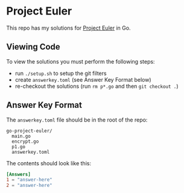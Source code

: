 # Project Euler

This repo has my solutions for [Project Euler](https://projecteuler.net/) in Go.

## Viewing Code

To view the solutions you must perform the following steps:
- run `./setup.sh` to setup the git filters
- create `answerkey.toml` (see Answer Key Format below)
- re-checkout the solutions (run `rm p*.go` and then `git checkout .`)

## Answer Key Format

The `answerkey.toml` file should be in the root of the repo:

```
go-project-euler/
  main.go
  encrypt.go
  p1.go
  answerkey.toml
```

The contents should look like this:

```toml
[Answers]
1 = "answer-here"
2 = "answer-here"
```

